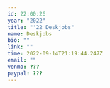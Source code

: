 ```yaml
---
id: 22:00:26
year: "2022"
title: "'22 Deskjobs"
name: Deskjobs
bio: ""
link: ""
time: 2022-09-14T21:19:44.247Z
email: ""
venmo: ???
paypal: ???
---
```

